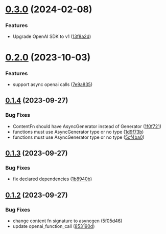 # [0.3.0](https://github.com/AlmogBaku/openai-streaming/compare/v0.2.0...v0.3.0) (2024-02-08)


### Features

* Upgrade OpenAI SDK to v1 ([13f8a2d](https://github.com/AlmogBaku/openai-streaming/commit/13f8a2d6a799536a82257538257c0180f170695b))





# [0.2.0](https://github.com/AlmogBaku/openai-streaming/compare/v0.1.4...v0.2.0) (2023-10-03)


### Features

* support async openai calls ([7e9a835](https://github.com/AlmogBaku/openai-streaming/commit/7e9a83531e6f2cc3f53cd845b0fc3bb7557ac56e))





## [0.1.4](https://github.com/AlmogBaku/openai-streaming/compare/v0.1.3...v0.1.4) (2023-09-27)


### Bug Fixes

* ContentFn should have AsyncGenerator instead of Generator ([1f0f721](https://github.com/AlmogBaku/openai-streaming/commit/1f0f721afd8b41a04d94d739f48a57e45c61ab2b))
* functions must use AsyncGenerator type or no type ([1d9f73b](https://github.com/AlmogBaku/openai-streaming/commit/1d9f73ba82f5df3c99007b7c31278a485291c914))
* functions must use AsyncGenerator type or no type ([5cf4ba0](https://github.com/AlmogBaku/openai-streaming/commit/5cf4ba002348cbba4aff48f10237f354b57382b0))





## [0.1.3](https://github.com/AlmogBaku/openai-streaming/compare/v0.1.2...v0.1.3) (2023-09-27)


### Bug Fixes

* fix declared dependencies ([1b8940b](https://github.com/AlmogBaku/openai-streaming/commit/1b8940b39dbceabdc5cc92abb13bc114c6c393c7))





## [0.1.2](https://github.com/AlmogBaku/openai-streaming/compare/v0.1.1...v0.1.2) (2023-09-27)


### Bug Fixes

* change content fn signature to asyncgen ([5f05d46](https://github.com/AlmogBaku/openai-streaming/commit/5f05d46b6b86ea6d2a29a4427ad6197d95cdd465))
* update openai_function_call ([853190d](https://github.com/AlmogBaku/openai-streaming/commit/853190dc1cabb135bccc99ca477c169acfad16c3))
